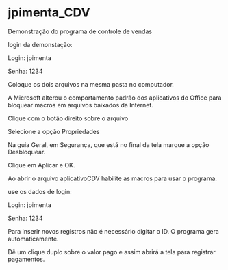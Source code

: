 # jpimenta_CDV
Demonstração do programa de controle de vendas

login da demonstação:

Login: jpimenta

Senha: 1234

Coloque os dois arquivos na mesma pasta no computador.

A Microsoft alterou o comportamento padrão dos aplicativos do Office para bloquear macros em arquivos baixados da Internet.

Clique com o botão direito sobre o arquivo

Selecione a opção Propriedades

Na guia Geral, em Segurança, que está no final da tela marque a opção Desbloquear.

Clique em Aplicar e OK.

Ao abrir o arquivo aplicativoCDV habilite as macros para usar o programa.

use os dados de login:

Login: jpimenta

Senha: 1234

Para inserir novos registros não é necessário digitar o ID. O programa gera automaticamente.

Dê um clique duplo sobre o valor pago e assim abrirá a tela para registrar pagamentos.
